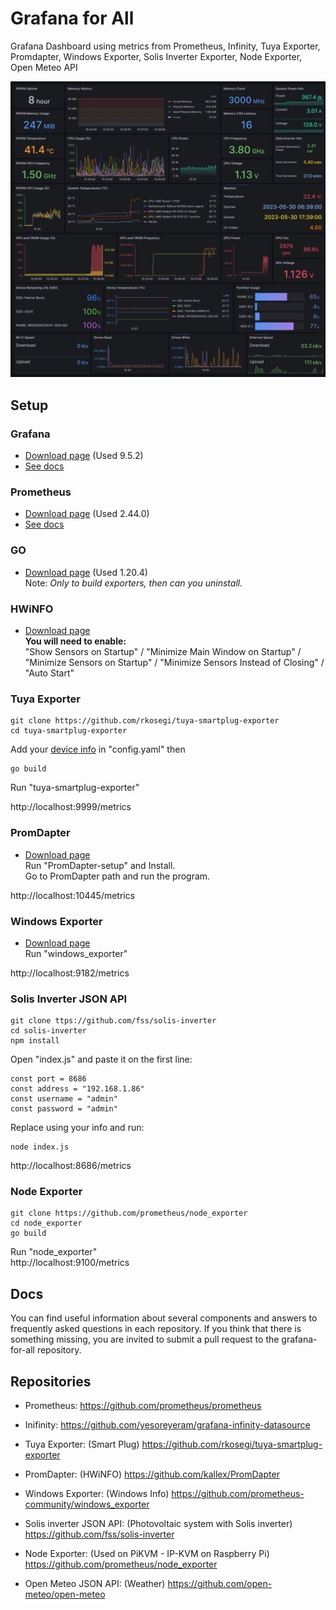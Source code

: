 # Grafana for All
Grafana Dashboard using metrics from Prometheus, Infinity, Tuya Exporter, Promdapter, Windows Exporter, Solis Inverter Exporter, Node Exporter, Open Meteo API

![image](dashboard.png)

## Setup

### Grafana

* [Download page](https://grafana.com/grafana/download) (Used 9.5.2)
* [See docs](https://grafana.com/docs/grafana/latest/setup-grafana/installation/)

### Prometheus
* [Download page](https://prometheus.io/download/) (Used 2.44.0)
* [See docs](https://prometheus.io/docs/prometheus/latest/getting_started/)

### GO
* [Download page](https://go.dev/dl/) (Used 1.20.4)\
Note: _Only to build exporters, then can you uninstall._

### HWiNFO
* [Download page](https://www.hwinfo.com/download/) \
**You will need to enable:** \
"Show Sensors on Startup" / 
"Minimize Main Window on Startup" /
"Minimize Sensors on Startup" / 
"Minimize Sensors Instead of Closing" / 
"Auto Start"

### Tuya Exporter
```
git clone https://github.com/rkosegi/tuya-smartplug-exporter
cd tuya-smartplug-exporter
```
Add your [device info](https://github.com/iRayanKhan/homebridge-tuya/wiki/Get-Local-Keys-for-your-devices) in "config.yaml" then
```
go build
```
Run "tuya-smartplug-exporter"

http://localhost:9999/metrics

### PromDapter
* [Download page](https://github.com/kallex/PromDapter/releases) \
Run "PromDapter-setup" and Install. \
Go to PromDapter path and run the program.

http://localhost:10445/metrics

### Windows Exporter
* [Download page](https://github.com/prometheus-community/windows_exporter/releases) \
Run "windows_exporter"

http://localhost:9182/metrics

### Solis Inverter JSON API
```
git clone ttps://github.com/fss/solis-inverter
cd solis-inverter
npm install
```
Open "index.js" and paste it on the first line:
```
const port = 8686
const address = "192.168.1.86"
const username = "admin"
const password = "admin"
```
Replace using your info and run:
```
node index.js
```
http://localhost:8686/metrics

### Node Exporter
```
git clone https://github.com/prometheus/node_exporter
cd node_exporter
go build
```
Run "node_exporter" \
http://localhost:9100/metrics

## Docs
You can find useful information about several components and answers to frequently asked questions in each repository. If you think that there is something missing, you are invited to submit a pull request to the grafana-for-all repository.

## Repositories

* Prometheus:
https://github.com/prometheus/prometheus

* Inifinity:
https://github.com/yesoreyeram/grafana-infinity-datasource

* Tuya Exporter: (Smart Plug)
https://github.com/rkosegi/tuya-smartplug-exporter
  
* PromDapter: (HWiNFO)
https://github.com/kallex/PromDapter
  
* Windows Exporter: (Windows Info)
https://github.com/prometheus-community/windows_exporter
  
* Solis inverter JSON API: (Photovoltaic system with Solis inverter)
https://github.com/fss/solis-inverter
  
* Node Exporter: (Used on PiKVM - IP-KVM on Raspberry Pi)
https://github.com/prometheus/node_exporter
  
* Open Meteo JSON API: (Weather)
https://github.com/open-meteo/open-meteo
